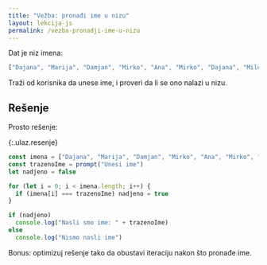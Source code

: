 ```yaml
---
title: "Vežba: pronađi ime u nizu"
layout: lekcija-js
permalink: /vezba-pronadji-ime-u-nizu
---
```


Dat je niz imena:

```js
["Dajana", "Marija", "Damjan", "Mirko", "Ana", "Mirko", "Dajana", "Milena", "Darko"]
```

Traži od korisnika da unese ime, i proveri da li se ono nalazi u nizu.

## Rešenje

Prosto rešenje:

{:.ulaz.resenje}
```js
const imena = ["Dajana", "Marija", "Damjan", "Mirko", "Ana", "Mirko", "Dajana", "Milena", "Darko"]
const trazenoIme = prompt("Unesi ime")
let nadjeno = false

for (let i = 0; i < imena.length; i++) {
  if (imena[i] === trazenoIme) nadjeno = true
}

if (nadjeno) 
  console.log("Nasli smo ime: " + trazenoIme)
else 
  console.log("Nismo nasli ime")
```

Bonus: optimizuj rešenje tako da obustavi iteraciju nakon što pronađe ime.